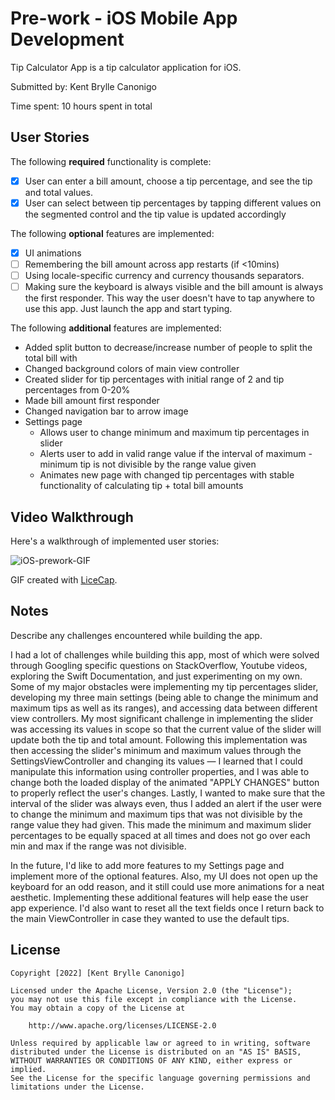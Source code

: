 # Pre-work - iOS Mobile App Development

Tip Calculator App is a tip calculator application for iOS.

Submitted by: Kent Brylle Canonigo

Time spent: 10 hours spent in total

## User Stories

The following **required** functionality is complete:

* [X] User can enter a bill amount, choose a tip percentage, and see the tip and total values.
* [X] User can select between tip percentages by tapping different values on the segmented control and the tip value is updated accordingly

The following **optional** features are implemented:

* [X] UI animations
* [ ] Remembering the bill amount across app restarts (if <10mins)
* [ ] Using locale-specific currency and currency thousands separators.
* [ ] Making sure the keyboard is always visible and the bill amount is always the first responder. This way the user doesn't have to tap anywhere to use this app. Just launch the app and start typing.

The following **additional** features are implemented:

- Added split button to decrease/increase number of people to split the total bill with
- Changed background colors of main view controller
- Created slider for tip percentages with initial range of 2 and tip percentages from 0-20%
- Made bill amount first responder 
- Changed navigation bar to arrow image
- Settings page 
    - Allows user to change minimum and maximum tip percentages in slider
    - Alerts user to add in valid range value if the interval of maximum - minimum tip is not divisible by the range value given
    - Animates new page with changed tip percentages with stable functionality of calculating tip + total bill amounts

## Video Walkthrough
Here's a walkthrough of implemented user stories:

![iOS-prework-GIF](https://user-images.githubusercontent.com/76535774/178854136-5b02876b-262e-43ab-988b-065f39be5930.gif)


GIF created with [LiceCap](http://www.cockos.com/licecap/).

## Notes

Describe any challenges encountered while building the app.

I had a lot of challenges while building this app, most of which were solved through Googling specific questions on StackOverflow, Youtube videos, exploring the Swift Documentation, and just experimenting on my own. Some of my major obstacles were implementing my tip percentages slider, developing my three main settings (being able to change the minimum and maximum tips as well as its ranges), and accessing data between different view controllers. My most significant challenge in implementing the slider was accessing its values in scope so that the current value of the slider will update both the tip and total amount. Following this implementation was then accessing the slider's minimum and maximum values through the SettingsViewController and changing its values — I learned that I could manipulate this information using controller properties, and I was able to change both the loaded display of the animated "APPLY CHANGES" button to properly reflect the user's changes. Lastly, I wanted to make sure that the interval of the slider was always even, thus I added an alert if the user were to change the minimum and maximum tips that was not divisible by the range value they had given. This made  the minimum and maximum slider percentages to be equally spaced at all times and does not go over each min and max if the range was not divisible. 

In the future, I'd like to add more features to my Settings page and implement more of the optional features. Also, my UI does not open up the keyboard for an odd reason, and it still could use more animations for a neat aesthetic. Implementing these additional features will help ease the user app experience. I'd also want to reset all the text fields once I return back to the main ViewController in case they wanted to use the default tips. 

## License

    Copyright [2022] [Kent Brylle Canonigo]

    Licensed under the Apache License, Version 2.0 (the "License");
    you may not use this file except in compliance with the License.
    You may obtain a copy of the License at

        http://www.apache.org/licenses/LICENSE-2.0

    Unless required by applicable law or agreed to in writing, software
    distributed under the License is distributed on an "AS IS" BASIS,
    WITHOUT WARRANTIES OR CONDITIONS OF ANY KIND, either express or implied.
    See the License for the specific language governing permissions and
    limitations under the License.
